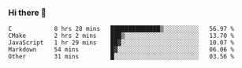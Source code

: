 ### Hi there 👋

<!--
**WShiBin/WShiBin** is a ✨ _special_ ✨ repository because its `README.md` (this file) appears on your GitHub profile.

Here are some ideas to get you started:

- 🔭 I’m currently working on ...
- 🌱 I’m currently learning ...
- 👯 I’m looking to collaborate on ...
- 🤔 I’m looking for help with ...
- 💬 Ask me about ...
- 📫 How to reach me: ...
- 😄 Pronouns: ...
- ⚡ Fun fact: ...
-->

<!--START_SECTION:waka-->
```text
C            8 hrs 28 mins   ██████████████▒░░░░░░░░░░   56.97 % 
CMake        2 hrs 2 mins    ███▒░░░░░░░░░░░░░░░░░░░░░   13.70 % 
JavaScript   1 hr 29 mins    ██▓░░░░░░░░░░░░░░░░░░░░░░   10.07 % 
Markdown     54 mins         █▓░░░░░░░░░░░░░░░░░░░░░░░   06.06 % 
Other        31 mins         █░░░░░░░░░░░░░░░░░░░░░░░░   03.56 % 
```
<!--END_SECTION:waka-->
